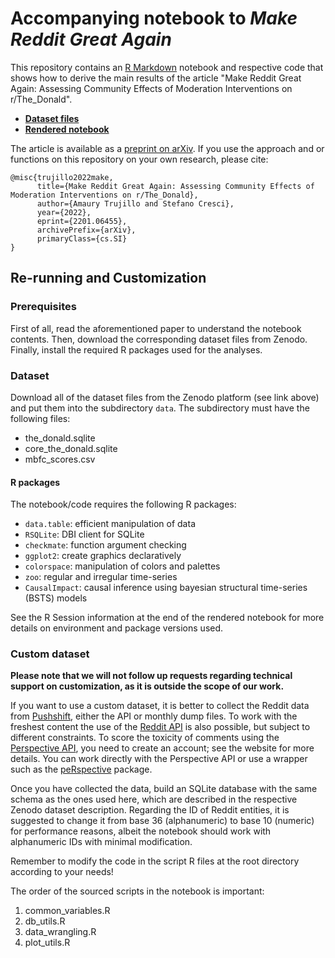 # Accompanying notebook to *Make Reddit Great Again*

This repository contains an [R Markdown](http://rmarkdown.rstudio.com) notebook and respective code
that shows how to derive the main results of the article
"Make Reddit Great Again: Assessing Community Effects of Moderation Interventions on r/The_Donald".

- [**Dataset files**](https://doi.org/10.5281/zenodo.6250577)
- [**Rendered notebook**](https://amauryt.github.io/make_reddit_great_again/)

The article is available as a [preprint on arXiv](https://arxiv.org/abs/2201.06455).
If you use the approach and or functions on this repository on your own research, please cite:

```
@misc{trujillo2022make,
      title={Make Reddit Great Again: Assessing Community Effects of Moderation Interventions on r/The_Donald}, 
      author={Amaury Trujillo and Stefano Cresci},
      year={2022},
      eprint={2201.06455},
      archivePrefix={arXiv},
      primaryClass={cs.SI}
}
```

## Re-running and Customization 

### Prerequisites

First of all, read the aforementioned paper to understand the notebook contents.
Then, download the corresponding dataset files from Zenodo.
Finally, install the required R packages used for the analyses.

### Dataset

Download all of the dataset files from the Zenodo platform (see link above) and put them into the subdirectory `data`.
The subdirectory must have the following files:

 - the_donald.sqlite
 - core_the_donald.sqlite
 - mbfc_scores.csv

#### R packages

The notebook/code requires the following R packages:

  - `data.table`: efficient manipulation of data
  - `RSQLite`: DBI client for SQLite
  - `checkmate`: function argument checking
  - `ggplot2`: create graphics declaratively
  - `colorspace`: manipulation of colors and palettes
  - `zoo`: regular and irregular time-series
  - `CausalImpact`: causal inference using bayesian structural time-series (BSTS) models

See the R Session information at the end of the rendered notebook for more details on environment and
package versions used.

### Custom dataset

**Please note that we will not follow up requests regarding technical support on customization, as it is outside the scope of our work.**

If you want to use a custom dataset, it is better to collect the Reddit data from [Pushshift](https://pushshift.io/),
either the API or monthly dump files.
To work with the freshest content the use of the [Reddit API](https://www.reddit.com/dev/api/) is also possible,
but subject to different constraints.
To score the toxicity of comments using the [Perspective API](https://www.perspectiveapi.com/),
you need to create an account; see the website for more details.
You can work directly with the Perspective API or use a wrapper
such as the [peRspective](https://github.com/favstats/peRspective) package.

Once you have collected the data, build an SQLite database with the same schema as the ones used here,
which are described in the respective Zenodo dataset description.
Regarding the ID of Reddit entities, it is suggested to change it from base 36 (alphanumeric) to base
10 (numeric) for performance reasons, albeit the notebook should work with alphanumeric IDs with minimal modification.

Remember to modify the code in the script R files at the root directory according to your needs!

The order of the sourced scripts in the notebook is important:

  1. common_variables.R
  2. db_utils.R
  3. data_wrangling.R
  4. plot_utils.R

